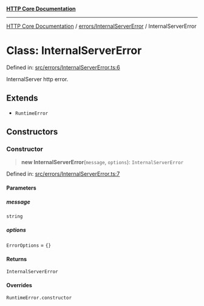 [**HTTP Core Documentation**](../../../README.md)

***

[HTTP Core Documentation](../../../README.md) / [errors/InternalServerError](../README.md) / InternalServerError

# Class: InternalServerError

Defined in: [src/errors/InternalServerError.ts:6](https://github.com/stonemjs/http-core/blob/0d369869add0f1630e9b5b2cd1421e57ee8d3865/src/errors/InternalServerError.ts#L6)

InternalServer http error.

## Extends

- `RuntimeError`

## Constructors

### Constructor

> **new InternalServerError**(`message`, `options`): `InternalServerError`

Defined in: [src/errors/InternalServerError.ts:7](https://github.com/stonemjs/http-core/blob/0d369869add0f1630e9b5b2cd1421e57ee8d3865/src/errors/InternalServerError.ts#L7)

#### Parameters

##### message

`string`

##### options

`ErrorOptions` = `{}`

#### Returns

`InternalServerError`

#### Overrides

`RuntimeError.constructor`
